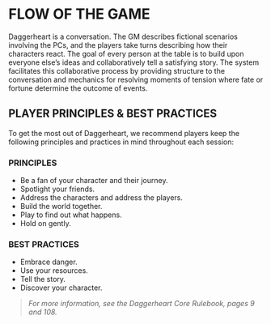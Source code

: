# FLOW OF THE GAME

Daggerheart is a conversation. The GM describes fictional scenarios involving the PCs, and the players take turns describing how their characters react. The goal of every person at the table is to build upon everyone else’s ideas and collaboratively tell a satisfying story. The system facilitates this collaborative process by providing structure to the conversation and mechanics for resolving moments of tension where fate or fortune determine the outcome of events.

## PLAYER PRINCIPLES & BEST PRACTICES

To get the most out of Daggerheart, we recommend players keep the following principles and practices in mind throughout each session:

### PRINCIPLES

- Be a fan of your character and their journey.
- Spotlight your friends.
- Address the characters and address the players.
- Build the world together.
- Play to find out what happens.
- Hold on gently.

### BEST PRACTICES

- Embrace danger.
- Use your resources.
- Tell the story.
- Discover your character.

> *For more information, see the Daggerheart Core Rulebook, pages 9 and 108.*

